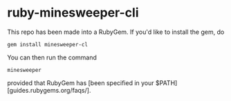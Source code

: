 # ruby-minesweeper-cli
This repo has been made into a RubyGem. If you'd like to install the gem, do

```
gem install minesweeper-cl
```

You can then run the command 

```
minesweeper
```

provided that RubyGem has [been specified in your $PATH][guides.rubygems.org/faqs/].
